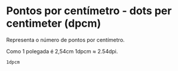 # Pontos por centímetro - dots per centimeter (dpcm)

Representa o número de pontos por centímetro.

Como 1 polegada é 2,54cm 1dpcm ≈ 2.54dpi.

```css
1dpcm
```
